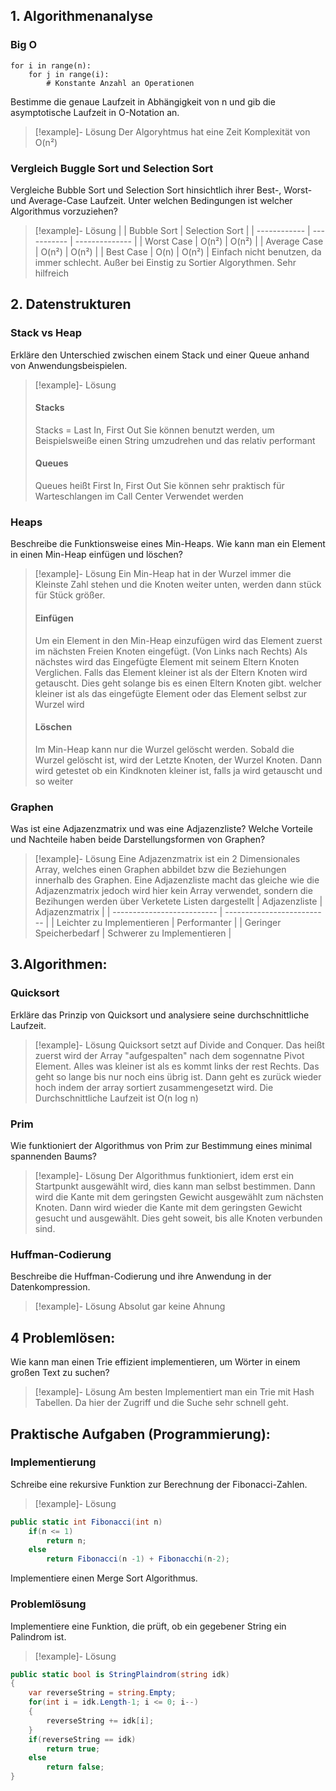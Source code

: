 ## 1. Algorithmenanalyse

### Big O
```
for i in range(n): 
	for j in range(i): 
		# Konstante Anzahl an Operationen
```

Bestimme die genaue Laufzeit in Abhängigkeit von n und gib die asymptotische Laufzeit in O-Notation an.

>[!example]- Lösung
>Der Algoryhtmus hat eine Zeit Komplexität von O(n²)

### Vergleich Buggle Sort und Selection Sort
Vergleiche Bubble Sort und Selection Sort hinsichtlich ihrer Best-, Worst- und Average-Case Laufzeit. Unter welchen Bedingungen ist welcher Algorithmus vorzuziehen?

>[!example]- Lösung
>|              | Bubble Sort | Selection Sort |
> | ------------ | ----------- | -------------- |
> | Worst Case   | O(n²)       | O(n²)          |
> | Average Case | O(n²)       | O(n²)          |
> | Best Case    | O(n)       | O(n²)                  |
> Einfach nicht benutzen, da immer schlecht. Außer bei Einstig zu Sortier Algorythmen. Sehr hilfreich

## 2. Datenstrukturen

### Stack vs Heap
Erkläre den Unterschied zwischen einem Stack und einer Queue anhand von Anwendungsbeispielen.

>[!example]- Lösung
> #### Stacks
> Stacks = Last In, First Out
> Sie können benutzt werden, um Beispielsweiße einen String umzudrehen und das relativ performant
> #### Queues
> Queues heißt First In, First Out
> Sie können sehr praktisch für Warteschlangen im Call Center Verwendet werden

### Heaps
Beschreibe die Funktionsweise eines Min-Heaps. Wie kann man ein Element in einen Min-Heap einfügen und löschen?

>[!example]- Lösung
>Ein Min-Heap hat in der Wurzel immer die Kleinste Zahl stehen und die Knoten weiter unten, werden dann stück für Stück größer. 
>#### Einfügen
>Um ein Element in den Min-Heap einzufügen wird das Element zuerst im nächsten Freien Knoten eingefügt. (Von Links nach Rechts) 
>Als nächstes wird das Eingefügte Element mit seinem Eltern Knoten Verglichen. Falls das Element kleiner ist als der Eltern Knoten wird getauscht. Dies geht solange bis es einen Eltern Knoten gibt. welcher kleiner ist als das eingefügte Element oder das Element selbst zur Wurzel wird
>#### Löschen
>Im Min-Heap kann nur die Wurzel gelöscht werden. Sobald die Wurzel gelöscht ist, wird der Letzte Knoten, der Wurzel Knoten. Dann wird getestet ob ein Kindknoten kleiner ist, falls ja wird getauscht und so weiter

### Graphen
Was ist eine Adjazenzmatrix und was eine Adjazenzliste? Welche Vorteile und Nachteile haben beide Darstellungsformen von Graphen?

>[!example]- Lösung
>Eine Adjazenzmatrix ist ein 2 Dimensionales Array, welches einen Graphen abbildet bzw die Beziehungen innerhalb des Graphen.
>Eine Adjazenzliste macht das gleiche wie die Adjazenzmatrix jedoch wird hier kein Array verwendet, sondern die Bezihungen werden über Verketete Listen dargestellt
> | Adjazenzliste              | Adjazenzmatrix             |
> | -------------------------- | -------------------------- |
> | Leichter zu Implementieren | Performanter               |
> |      Geringer Speicherbedarf                      | Schwerer zu Implementieren |

## 3.Algorithmen: 

### Quicksort
Erkläre das Prinzip von Quicksort und analysiere seine durchschnittliche Laufzeit.

>[!example]- Lösung
> Quicksort setzt auf Divide and Conquer. Das heißt zuerst wird der Array "aufgespalten" nach dem sogennatne Pivot Element. Alles was kleiner ist als es kommt links der rest Rechts. Das geht so lange bis nur noch eins übrig ist. Dann geht es zurück wieder hoch indem der array sortiert zusammengesetzt wird.
> Die Durchschnittliche Laufzeit ist O(n log n)

### Prim
Wie funktioniert der Algorithmus von Prim zur Bestimmung eines minimal spannenden Baums?

>[!example]- Lösung
>Der Algorithmus funktioniert, idem erst ein Startpunkt ausgewählt wird, dies kann man selbst bestimmen. Dann wird die Kante mit dem geringsten Gewicht ausgewählt zum nächsten Knoten. Dann wird wieder die Kante mit dem geringsten Gewicht gesucht und ausgewählt. Dies geht soweit, bis alle Knoten verbunden sind.

### Huffman-Codierung
Beschreibe die Huffman-Codierung und ihre Anwendung in der Datenkompression.

>[!example]- Lösung
> Absolut gar keine Ahnung

## 4 Problemlösen:

Wie kann man einen Trie effizient implementieren, um Wörter in einem großen Text zu suchen?

>[!example]- Lösung
> Am besten Implementiert man ein Trie mit Hash Tabellen. Da hier der Zugriff und die Suche sehr schnell geht.


## Praktische Aufgaben (Programmierung):

### Implementierung
Schreibe eine rekursive Funktion zur Berechnung der Fibonacci-Zahlen.

>[!example]- Lösung
```csharp
public static int Fibonacci(int n)
	if(n <= 1)
		return n;
	else
		return Fibonacci(n -1) + Fibonacchi(n-2);
```

Implementiere einen Merge Sort Algorithmus.

### Problemlösung
Implementiere eine Funktion, die prüft, ob ein gegebener String ein Palindrom ist.

>[!example]- Lösung
```csharp
public static bool is StringPlaindrom(string idk)
{
	var reverseString = string.Empty;
	for(int i = idk.Length-1; i <= 0; i--)
	{
		reverseString += idk[i];
	}
	if(reverseString == idk)
		return true;
	else
		return false;
}
```

